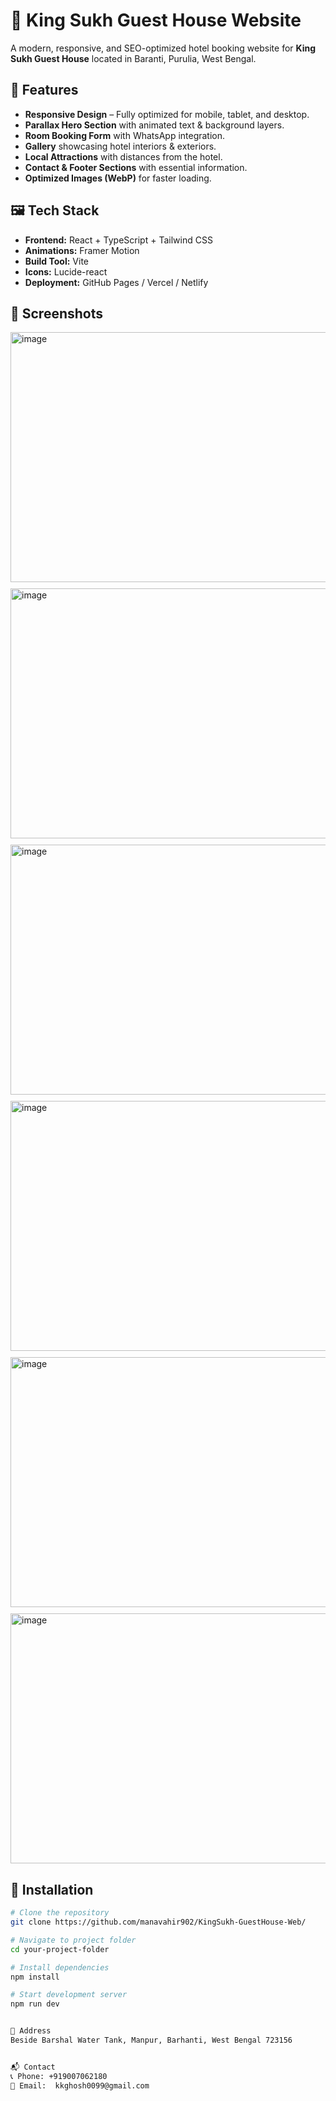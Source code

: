 # 🏨 King Sukh Guest House Website

A modern, responsive, and SEO-optimized hotel booking website for **King Sukh Guest House** located in Baranti, Purulia, West Bengal.

## 🌟 Features
- **Responsive Design** – Fully optimized for mobile, tablet, and desktop.
- **Parallax Hero Section** with animated text & background layers.
- **Room Booking Form** with WhatsApp integration.
- **Gallery** showcasing hotel interiors & exteriors.
- **Local Attractions** with distances from the hotel.
- **Contact & Footer Sections** with essential information.
- **Optimized Images (WebP)** for faster loading.

## 🖼️ Tech Stack
- **Frontend:** React + TypeScript + Tailwind CSS
- **Animations:** Framer Motion
- **Build Tool:** Vite
- **Icons:** Lucide-react
- **Deployment:** GitHub Pages / Vercel / Netlify

## 📸 Screenshots
<div style="display: flex; flex-direction: column; overflow-x: auto; gap: 10px;">
<img width="1912" height="400" alt="image" src="https://github.com/user-attachments/assets/6a4aad13-4825-4bdc-a6d7-7c6b923ebb9c" />
<img width="1919" height="400" alt="image" src="https://github.com/user-attachments/assets/e1d58076-3fe7-444b-8eed-70a567b6facd" />
<img width="1919" height="400" alt="image" src="https://github.com/user-attachments/assets/6de39e0f-0c03-442b-8b27-6909781f250f" />
<img width="1919" height="400" alt="image" src="https://github.com/user-attachments/assets/6166c813-eb10-445d-ab61-21391df9ff60" />
<img width="1919" height="400" alt="image" src="https://github.com/user-attachments/assets/6ff0194b-2b21-49ce-8e11-65bd9ecc7315" />
<img width="1919" height="400" alt="image" src="https://github.com/user-attachments/assets/ac4716a4-79a9-4556-9d35-5a7f057956d4" /> 
</div>


## 🚀 Installation
```bash
# Clone the repository
git clone https://github.com/manavahir902/KingSukh-GuestHouse-Web/

# Navigate to project folder
cd your-project-folder

# Install dependencies
npm install

# Start development server
npm run dev


📍 Address
Beside Barshal Water Tank, Manpur, Barhanti, West Bengal 723156


📬 Contact
📞 Phone: +919007062180
📧 Email:  kkghosh0099@gmail.com


